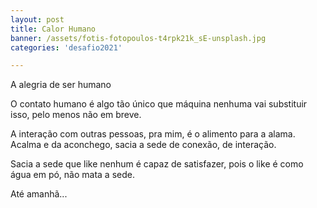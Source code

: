 ```yaml
---
layout: post
title: Calor Humano
banner: /assets/fotis-fotopoulos-t4rpk21k_sE-unsplash.jpg
categories: 'desafio2021'

---
```


A alegria de ser humano

O contato humano é algo tão único que máquina nenhuma vai substituir isso, pelo menos não em breve.

A interação com outras pessoas, pra mim, é o alimento para a alama. Acalma e da aconchego, sacia a sede de conexão, de interação.

Sacia a sede que like nenhum é capaz de satisfazer, pois o like é como água em pó, não mata a sede.

Até amanhã...
